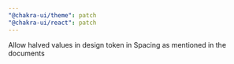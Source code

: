 ```yaml
---
"@chakra-ui/theme": patch
"@chakra-ui/react": patch
---
```


Allow halved values in design token in Spacing as mentioned in the documents
